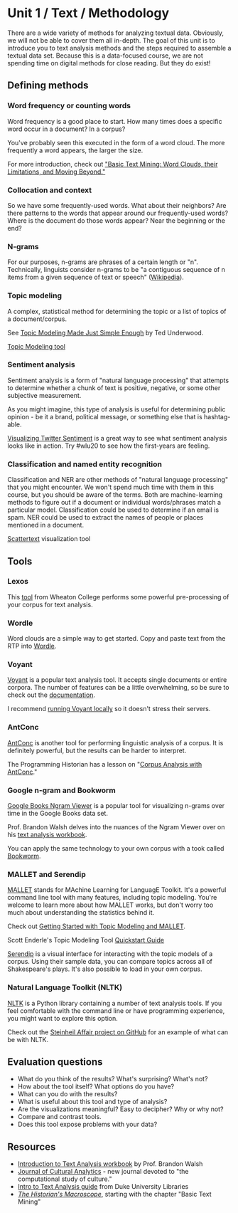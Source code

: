 # Unit 1 / Text / Methodology

There are a wide variety of methods for analyzing textual data. Obviously, we will not be able to cover them all in-depth. The goal of this unit is to introduce you to text analysis methods and the steps required to assemble a textual data set. Because this is a data-focused course, we are not spending time on digital methods for close reading. But they do exist!

## Defining methods

### Word frequency or counting words

Word frequency is a good place to start. How many times does a specific word occur in a document? In a corpus?

You've probably seen this executed in the form of a word cloud. The more frequently a word appears, the larger the size.

For more introduction, check out ["Basic Text Mining: Word Clouds, their Limitations, and Moving Beyond."](http://www.themacroscope.org/?page_id=633)

### Collocation and context

So we have some frequently-used words. What about their neighbors? Are there patterns to the words that appear around our frequently-used words? Where is the document do those words appear? Near the beginning or the end?

### N-grams

For our purposes, n-grams are phrases of a certain length or "n". Technically, linguists consider n-grams to be "a contiguous sequence of n items from a given sequence of text or speech" \([Wikipedia](https://en.wikipedia.org/wiki/N-gram)\).

### Topic modeling

A complex, statistical method for determining the topic or a list of topics of a document/corpus.

See [Topic Modeling Made Just Simple Enough](https://tedunderwood.com/2012/04/07/topic-modeling-made-just-simple-enough/) by Ted Underwood.

[Topic Modeling tool](https://senderle.github.io/topic-modeling-tool/documentation/2017/01/06/quickstart.html)

### Sentiment analysis

Sentiment analysis is a form of "natural language processing" that attempts to determine whether a chunk of text is positive, negative, or some other subjective measurement.

As you might imagine, this type of analysis is useful for determining public opinion - be it a brand, political message, or something else that is hashtag-able.

[Visualizing Twitter Sentiment](https://www.csc.ncsu.edu/faculty/healey/tweet_viz/) is a great way to see what sentiment analysis looks like in action. Try \#wlu20 to see how the first-years are feeling.

### Classification and named entity recognition

Classification and NER are other methods of "natural language processing" that you might encounter. We won't spend much time with them in this course, but you should be aware of the terms. Both are machine-learning methods to figure out if a document or individual words/phrases match a particular model. Classification could be used to determine if an email is spam. NER could be used to extract the names of people or places mentioned in a document.

[Scattertext](https://github.com/JasonKessler/scattertext) visualization tool

## Tools

### Lexos
This [tool](http://lexos.wheatoncollege.edu/upload) from Wheaton College performs some powerful pre-processing of your corpus for text analysis. 

### Wordle

Word clouds are a simple way to get started. Copy and paste text from the RTP into [Wordle](http://www.wordle.net/).

### Voyant

[Voyant](http://www.voyant-tools.org/) is a popular text analysis tool. It accepts single documents or entire corpora. The number of features can be a little overwhelming, so be sure to check out the [documentation](http://www.voyant-tools.org/docs/#!/guide/about).

I recommend [running Voyant locally](http://docs.voyant-tools.org/resources/run-your-own/voyant-server/) so it doesn't stress their servers.

### AntConc

[AntConc](http://www.laurenceanthony.net/software/antconc/) is another tool for performing linguistic analysis of a corpus. It is definitely powerful, but the results can be harder to interpret.

The Programming Historian has a lesson on "[Corpus Analysis with AntConc](http://programminghistorian.org/lessons/corpus-analysis-with-antconc)."

### Google n-gram and Bookworm

[Google Books Ngram Viewer](https://books.google.com/ngrams) is a popular tool for visualizing n-grams over time in the Google Books data set.

Prof. Brandon Walsh delves into the nuances of the Ngram Viewer over on his [text analysis workbook](https://bmw9t.gitbooks.io/introduction-to-text-analysis/content/issues/google-ngram.html).

You can apply the same technology to your own corpus with a took called [Bookworm](http://bookworm.culturomics.org/).

### MALLET and Serendip

[MALLET](http://mallet.cs.umass.edu/http://mallet.cs.umass.edu/) stands for MAchine Learning for LanguagE Toolkit. It's a powerful command line tool with many features, including topic modeling. You're welcome to learn more about how MALLET works, but don't worry too much about understanding the statistics behind it.

Check out [Getting Started with Topic Modeling and MALLET](http://programminghistorian.org/lessons/topic-modeling-and-mallet).

Scott Enderle's Topic Modeling Tool [Quickstart Guide](https://senderle.github.io/topic-modeling-tool/documentation/2017/01/06/quickstart.html)

[Serendip](http://vep.cs.wisc.edu/serendip/) is a visual interface for interacting with the topic models of a corpus. Using their sample data, you can compare topics across all of Shakespeare's plays. It's also possible to load in your own corpus.

### Natural Language Toolkit \(NLTK\)

[NLTK](http://www.nltk.org/) is a Python library containing a number of text analysis tools. If you feel comfortable with the command line or have programming experience, you might want to explore this option.

Check out the [Steinheil Affair project on GitHub](https://github.com/wludh/frenchnewspapers) for an example of what can be with NLTK.

## Evaluation questions

* What do you think of the results? What's surprising? What's not? 
* How about the tool itself? What options do you have? 
* What can you do with the results? 
* What is useful about this tool and type of analysis? 
* Are the visualizations meaningful? Easy to decipher? Why or why not?
* Compare and contrast tools.
* Does this tool expose problems with your data?

## Resources

* [Introduction to Text Analysis workbook](https://bmw9t.gitbooks.io/introduction-to-text-analysis/content/) by Prof. Brandon Walsh
* [Journal of Cultural Analytics](http://culturalanalytics.org/) - new journal devoted to "the computational study of culture."
* [Intro to Text Analysis guide](http://guides.library.duke.edu/text_analysis) from Duke University Libraries
* [_The Historian's Macroscope_](http://www.themacroscope.org/?page_id=633), starting with the chapter "Basic Text Mining"



